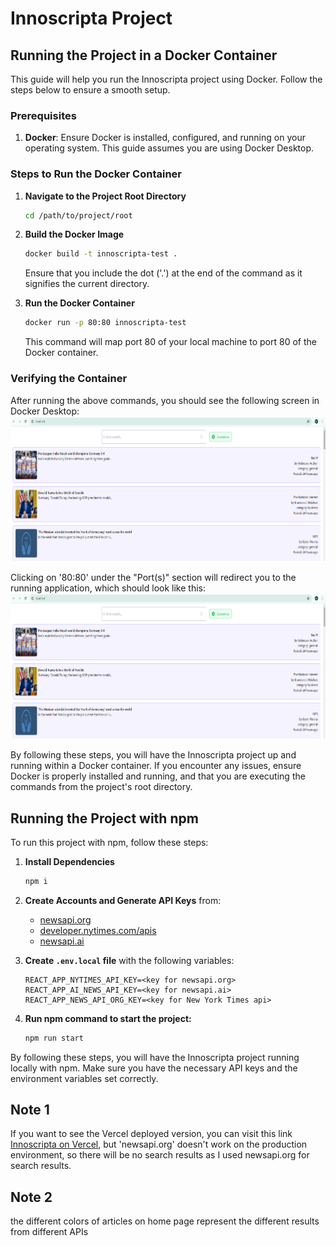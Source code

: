# Innoscripta Project

## Running the Project in a Docker Container

This guide will help you run the Innoscripta project using Docker. Follow the steps below to ensure a smooth setup.

### Prerequisites
1. **Docker**: Ensure Docker is installed, configured, and running on your operating system. This guide assumes you are using Docker Desktop.

### Steps to Run the Docker Container

1. **Navigate to the Project Root Directory**
    ```sh
    cd /path/to/project/root
    ```

2. **Build the Docker Image**
    ```sh
    docker build -t innoscripta-test .
    ```
    Ensure that you include the dot ('.') at the end of the command as it signifies the current directory.

3. **Run the Docker Container**
    ```sh
    docker run -p 80:80 innoscripta-test
    ```
    This command will map port 80 of your local machine to port 80 of the Docker container.

### Verifying the Container

After running the above commands, you should see the following screen in Docker Desktop:
![Docker Desktop](Docker-image.png)

Clicking on '80:80' under the "Port(s)" section will redirect you to the running application, which should look like this:
![Running Website](website-output.png)

By following these steps, you will have the Innoscripta project up and running within a Docker container. If you encounter any issues, ensure Docker is properly installed and running, and that you are executing the commands from the project's root directory.

## Running the Project with npm

To run this project with npm, follow these steps:

1. **Install Dependencies**
    ```sh
    npm i
    ```

2. **Create Accounts and Generate API Keys** from:
   - [newsapi.org](https://newsapi.org)
   - [developer.nytimes.com/apis](https://developer.nytimes.com/apis)
   - [newsapi.ai](https://newsapi.ai/)

3. **Create `.env.local` file** with the following variables:
    ```env
    REACT_APP_NYTIMES_API_KEY=<key for newsapi.org>
    REACT_APP_AI_NEWS_API_KEY=<key for newsapi.ai>
    REACT_APP_NEWS_API_ORG_KEY=<key for New York Times api>
    ```

4. **Run npm command to start the project:**
    ```sh
    npm run start
    ```

By following these steps, you will have the Innoscripta project running locally with npm. Make sure you have the necessary API keys and the environment variables set correctly.

## Note 1
If you want to see the Vercel deployed version, you can visit this link [Innoscripta on Vercel](https://innoscripta-three.vercel.app/), but 'newsapi.org' doesn't work on the production environment, so there will be no search results as I used newsapi.org for search results.

## Note 2
the different colors of articles on home page represent the different results from different APIs